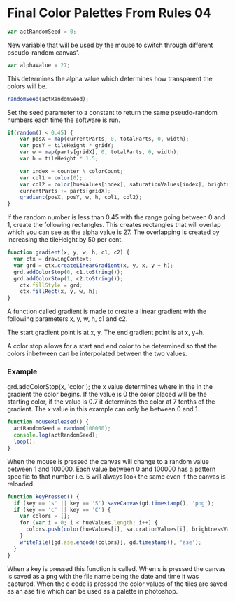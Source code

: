 # Final Color Palettes From Rules 04
```js
var actRandomSeed = 0;
```
New variable that will be used by the mouse to switch through different pseudo-random canvas'.

```js
var alphaValue = 27;
```
This determines the alpha value which determines how transparent the colors will be.

```js
randomSeed(actRandomSeed);
```
Set the seed parameter to a constant to return the same pseudo-random numbers each time the software is run.

```js
if(random() < 0.45) {
    var posX = map(currentParts, 0, totalParts, 0, width);
    var posY = tileHeight * gridY;
    var w = map(parts[gridX], 0, totalParts, 0, width);
    var h = tileHeight * 1.5;

    var index = counter % colorCount;
    var col1 = color(0);
    var col2 = color(hueValues[index], saturationValues[index], brightnessValues[index], alphaValue);
    currentParts += parts[gridX];
    gradient(posX, posY, w, h, col1, col2);
}
```
If the random number is less than 0.45 with the range going between 0 and 1, create the following rectangles. This creates rectangles that will overlap which you can see as the alpha value is 27. The overlapping is created by increasing the tileHeight by 50 per cent. 

```js
function gradient(x, y, w, h, c1, c2) {
  var ctx = drawingContext;
  var grd = ctx.createLinearGradient(x, y, x, y + h);
  grd.addColorStop(0, c1.toString());
  grd.addColorStop(1, c2.toString());
	ctx.fillStyle = grd;
	ctx.fillRect(x, y, w, h);
}
```
A function called gradient is made to create a linear gradient with the following parameters x, y, w, h, c1 and c2.

The start gradient point is at x, y.
The end gradient point is at x, y+h.

A color stop allows for a start and end color to be determined so that the colors inbetween can be interpolated between the two values.
### Example
grd.addColorStop(x, 'color'); the x value determines where in the in the gradient the color begins. If the value is 0 the color placed will be the starting color, if the value is 0.7 it determines the color at 7 tenths of the gradient. The x value in this example can only be between 0 and 1.

```js
function mouseReleased() {
  actRandomSeed = random(100000);
  console.log(actRandomSeed);
  loop();
}
```
When the mouse is pressed the canvas will change to a random value between 1 and 100000. Each value between 0 and 100000 has a pattern specific to that number i.e. 5 will always look the same even if the canvas is reloaded.

```js
function keyPressed() {
  if (key == 's' || key == 'S') saveCanvas(gd.timestamp(), 'png');
  if (key == 'c' || key == 'C') {
    var colors = [];
    for (var i = 0; i < hueValues.length; i++) {
      colors.push(color(hueValues[i], saturationValues[i], brightnessValues[i]));
    }
    writeFile([gd.ase.encode(colors)], gd.timestamp(), 'ase');
  }
}
```
When a key is pressed this function is called. When s is pressed the canvas is saved as a png with the file name being the date and time it was captured. When the c code is pressed the color values of the tiles are saved as an ase file which can be used as a palette in photoshop.

